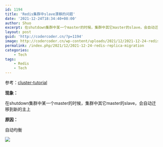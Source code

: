 ```yaml
---
id: 1194
title: 'Redis集群中slave漂移的问题'
date: '2021-12-24T18:34:40+08:00'
author: Shuo
excerpt: 在shutdown集群中某一个master的时候，集群中其它master的slave，会自动迁移到新的主上。
layout: post
guid: 'http://codercoder.cn/?p=1194'
image: http://codercoder.cn/wp-content/uploads/2021/12/2021-12-24-redis-replica-migration.png
permalink: /index.php/2021/12/2021-12-24-redis-replica-migration
categories:
    - Tech
tags:
    - Redis
    - Tech
---
```


参考：[cluster-tutorial](https://redis.io/topics/cluster-tutorial)

**现象：**

在shutdown集群中某一个master的时候，集群中其它master的slave，会自动迁移到新的主上

**原因：**

自动均衡

![](http://codercoder.cn/wp-content/uploads/2021/12/2021-12-24-redis-replica-migration.png)